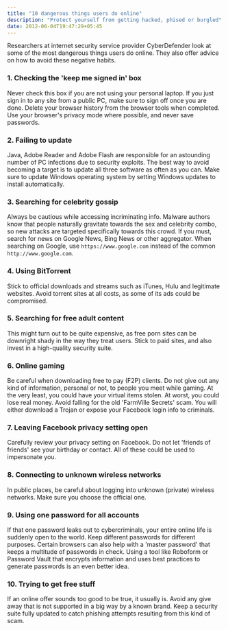 ```yaml
---
title: "10 dangerous things users do online"
description: "Protect yourself from getting hacked, phised or burgled"
date: 2012-06-04T19:47:29+05:45
---
```


Researchers at internet security service provider CyberDefender look at some of the most dangerous things users do online. They also offer advice on how to avoid these negative habits.

### 1. Checking the 'keep me signed in' box

Never check this box if you are not using your personal laptop. If you just sign in to any site from a public PC, make sure to sign off once you are done. Delete your browser history from the browser tools when completed. Use your browser's privacy mode where possible, and never save passwords.

### 2. Failing to update

Java, Adobe Reader and Adobe Flash are responsible for an astounding number of PC infections due to security exploits. The best way to avoid becoming a target is to update all three software as often as you can. Make sure to update Windows operating system by setting Windows updates to install automatically.

### 3. Searching for celebrity gossip

Always be cautious while accessing incriminating info. Malware authors know that people naturally gravitate towards the sex and celebrity combo, so new attacks are targeted specifically towards this crowd. If you must, search for news on Google News, Bing News or other aggregator. When searching on Google, use `https://www.google.com` instead of the common `http://www.google.com`.

### 4. Using BitTorrent

Stick to official downloads and streams such as iTunes, Hulu and legitimate websites. Avoid torrent sites at all costs, as some of its ads could be compromised.

### 5. Searching for free adult content

This might turn out to be quite expensive, as free porn sites can be downright shady in the way they treat users. Stick to paid sites, and also invest in a high-quality security suite.

### 6. Online gaming

Be careful when downloading free to pay (F2P) clients. Do not give out any kind of information, personal or not, to people you meet while gaming. At the very least, you could have your virtual items stolen. At worst, you could lose real money. Avoid falling for the old 'FarmVille Secrets' scam. You will either download a Trojan or expose your Facebook login info to criminals.

### 7. Leaving Facebook privacy setting open

Carefully review your privacy setting on Facebook. Do not let 'friends of friends' see your birthday or contact. All of these could be used to impersonate you.

### 8. Connecting to unknown wireless networks

In public places, be careful about logging into unknown (private) wireless networks. Make sure you choose the official one.

### 9. Using one password for all accounts

If that one password leaks out to cybercriminals, your entire online life is suddenly open to the world. Keep different passwords for different purposes. Certain browsers can also help with a 'master password' that keeps a multitude of passwords in check. Using a tool like Roboform or Password Vault that encrypts information and uses best practices to generate passwords is an even better idea.

### 10. Trying to get free stuff

If an online offer sounds too good to be true, it usually is. Avoid any give away that is not supported in a big way by a known brand. Keep a security suite fully updated to catch phishing attempts resulting from this kind of scam.
